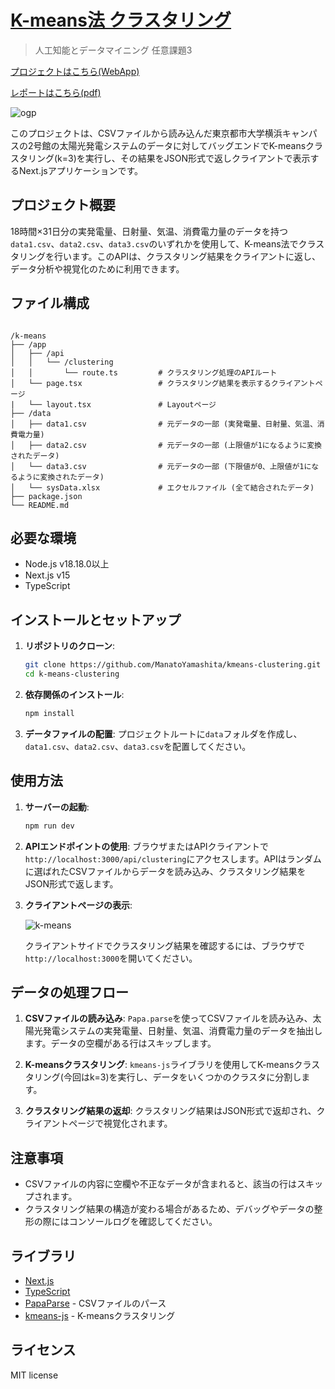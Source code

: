 # [K-means法 クラスタリング](https://kmeans-clustering.vercel.app)

> 人工知能とデータマイニング 任意課題3

[プロジェクトはこちら(WebApp)](https://kmeans-clustering.vercel.app)

[レポートはこちら(pdf)](https://github.com/user-attachments/files/17566080/aiAndDataming_task3.pdf)

![ogp](https://github.com/user-attachments/assets/65f44b73-232f-4e6e-a510-91abeb902c52)


このプロジェクトは、CSVファイルから読み込んだ東京都市大学横浜キャンパスの2号館の太陽光発電システムのデータに対してバッグエンドでK-meansクラスタリング(k=3)を実行し、その結果をJSON形式で返しクライアントで表示するNext.jsアプリケーションです。

## プロジェクト概要

18時間×31日分の実発電量、日射量、気温、消費電力量のデータを持つ`data1.csv`、`data2.csv`、`data3.csv`のいずれかを使用して、K-means法でクラスタリングを行います。このAPIは、クラスタリング結果をクライアントに返し、データ分析や視覚化のために利用できます。

## ファイル構成

```

/k-means
├── /app
│   ├── /api
│   │   └── /clustering
│   │       └── route.ts         # クラスタリング処理のAPIルート
│   └── page.tsx                 # クラスタリング結果を表示するクライアントページ
|   └── layout.tsx               # Layoutページ
├── /data
│   ├── data1.csv                # 元データの一部 (実発電量、日射量、気温、消費電力量)
│   ├── data2.csv                # 元データの一部 (上限値が1になるように変換されたデータ)
│   └── data3.csv                # 元データの一部 (下限値が0、上限値が1になるように変換されたデータ)
│   └── sysData.xlsx             # エクセルファイル (全て結合されたデータ)
├── package.json
└── README.md

```

## 必要な環境

- Node.js v18.18.0以上
- Next.js v15
- TypeScript

## インストールとセットアップ

1. **リポジトリのクローン**:

   ``` bash
   git clone https://github.com/ManatoYamashita/kmeans-clustering.git
   cd k-means-clustering
   ```

2. **依存関係のインストール**:

   ``` bash
   npm install
   ```

3. **データファイルの配置**:
   プロジェクトルートに`data`フォルダを作成し、`data1.csv`、`data2.csv`、`data3.csv`を配置してください。

## 使用方法

1. **サーバーの起動**:

   ``` bash
   npm run dev
   ```

2. **APIエンドポイントの使用**:
   ブラウザまたはAPIクライアントで`http://localhost:3000/api/clustering`にアクセスします。APIはランダムに選ばれたCSVファイルからデータを読み込み、クラスタリング結果をJSON形式で返します。

3. **クライアントページの表示**:

   ![k-means](https://github.com/user-attachments/assets/853ded59-093a-4763-8087-d51ea91af7ca)

   クライアントサイドでクラスタリング結果を確認するには、ブラウザで`http://localhost:3000`を開いてください。

## データの処理フロー

1. **CSVファイルの読み込み**:
   `Papa.parse`を使ってCSVファイルを読み込み、太陽光発電システムの実発電量、日射量、気温、消費電力量のデータを抽出します。データの空欄がある行はスキップします。

2. **K-meansクラスタリング**:
   `kmeans-js`ライブラリを使用してK-meansクラスタリング(今回はk=3)を実行し、データをいくつかのクラスタに分割します。

3. **クラスタリング結果の返却**:
   クラスタリング結果はJSON形式で返却され、クライアントページで視覚化されます。

## 注意事項

- CSVファイルの内容に空欄や不正なデータが含まれると、該当の行はスキップされます。
- クラスタリング結果の構造が変わる場合があるため、デバッグやデータの整形の際にはコンソールログを確認してください。

## ライブラリ

- [Next.js](https://nextjs.org/)
- [TypeScript](https://www.typescriptlang.org/)
- [PapaParse](https://www.papaparse.com/) - CSVファイルのパース
- [kmeans-js](https://www.npmjs.com/package/kmeans-js) - K-meansクラスタリング

## ライセンス

MIT license
